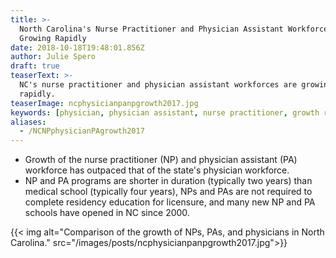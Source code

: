 ```yaml
---
title: >-
  North Carolina's Nurse Practitioner and Physician Assistant Workforces are
  Growing Rapidly
date: 2018-10-18T19:48:01.856Z
author: Julie Spero
draft: true
teaserText: >-
  NC's nurse practitioner and physician assistant workforces are growing
  rapidly. 
teaserImage: ncphysicianpanpgrowth2017.jpg
keywords: [physician, physician assistant, nurse practitioner, growth rate]
aliases:
  - /NCNPphysicianPAgrowth2017
---
```



* Growth of the nurse practitioner (NP) and physician assistant (PA) workforce has outpaced that of the state's physician workforce.
* NP and PA programs are shorter in duration (typically two years) than medical school (typically four years), NPs and PAs are not required to complete residency education for licensure, and many new NP and PA schools have opened in NC since 2000.

{{< img alt="Comparison of the growth of NPs, PAs, and physicians in North Carolina."  src="/images/posts/ncphysicianpanpgrowth2017.jpg">}}
